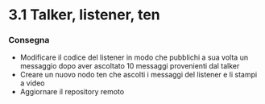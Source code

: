 # 3.1 Talker, listener, ten

### Consegna
 - Modificare il codice del listener in modo che pubblichi a sua volta un messaggio dopo aver ascoltato 10 messaggi provenienti dal talker 
 - Creare un nuovo nodo ten che ascolti i messaggi del listener e li stampi a video 
 - Aggiornare il repository remoto 
 
